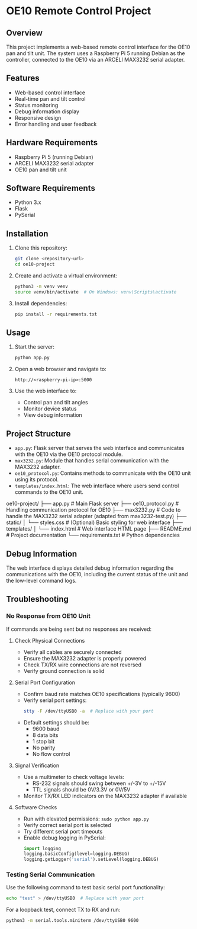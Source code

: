 # OE10 Remote Control Project

## Overview

This project implements a web-based remote control interface for the OE10 pan and tilt unit. The system uses a Raspberry Pi 5 running Debian as the controller, connected to the OE10 via an ARCELI MAX3232 serial adapter.

## Features

- Web-based control interface
- Real-time pan and tilt control
- Status monitoring
- Debug information display
- Responsive design
- Error handling and user feedback

## Hardware Requirements

- Raspberry Pi 5 (running Debian)
- ARCELI MAX3232 serial adapter
- OE10 pan and tilt unit

## Software Requirements

- Python 3.x
- Flask
- PySerial

## Installation

1. Clone this repository:
   ```bash
   git clone <repository-url>
   cd oe10-project
   ```

2. Create and activate a virtual environment:
   ```bash
   python3 -m venv venv
   source venv/bin/activate  # On Windows: venv\Scripts\activate
   ```

3. Install dependencies:
   ```bash
   pip install -r requirements.txt
   ```

## Usage

1. Start the server:
   ```bash
   python app.py
   ```

2. Open a web browser and navigate to:
   ```
   http://<raspberry-pi-ip>:5000
   ```

3. Use the web interface to:
   - Control pan and tilt angles
   - Monitor device status
   - View debug information

## Project Structure

- `app.py`: Flask server that serves the web interface and communicates with the OE10 via the OE10 protocol module.
- `max3232.py`: Module that handles serial communication with the MAX3232 adapter.
- `oe10_protocol.py`: Contains methods to communicate with the OE10 unit using its protocol.
- `templates/index.html`: The web interface where users send control commands to the OE10 unit.

oe10-project/
├── app.py                    # Main Flask server
├── oe10_protocol.py          # Handling communication protocol for OE10
├── max3232.py               # Code to handle the MAX3232 serial adapter (adapted from max3232-test.py)
├── static/
│   └── styles.css           # (Optional) Basic styling for web interface
├── templates/
│   └── index.html           # Web interface HTML page
├── README.md                # Project documentation
└── requirements.txt         # Python dependencies


## Debug Information

The web interface displays detailed debug information regarding the communications with the OE10, including the current status of the unit and the low-level command logs.

## Troubleshooting

### No Response from OE10 Unit
If commands are being sent but no responses are received:

1. Check Physical Connections
   - Verify all cables are securely connected
   - Ensure the MAX3232 adapter is properly powered
   - Check TX/RX wire connections are not reversed
   - Verify ground connection is solid

2. Serial Port Configuration
   - Confirm baud rate matches OE10 specifications (typically 9600)
   - Verify serial port settings:
     ```bash
     stty -F /dev/ttyUSB0 -a  # Replace with your port
     ```
   - Default settings should be:
     - 9600 baud
     - 8 data bits
     - 1 stop bit
     - No parity
     - No flow control

3. Signal Verification
   - Use a multimeter to check voltage levels:
     - RS-232 signals should swing between +/-3V to +/-15V
     - TTL signals should be 0V/3.3V or 0V/5V
   - Monitor TX/RX LED indicators on the MAX3232 adapter if available

4. Software Checks
   - Run with elevated permissions: `sudo python app.py`
   - Verify correct serial port is selected
   - Try different serial port timeouts
   - Enable debug logging in PySerial:
     ```python
     import logging
     logging.basicConfig(level=logging.DEBUG)
     logging.getLogger('serial').setLevel(logging.DEBUG)
     ```

### Testing Serial Communication
Use the following command to test basic serial port functionality:
```bash
echo "test" > /dev/ttyUSB0  # Replace with your port
```

For a loopback test, connect TX to RX and run:
```bash
python3 -m serial.tools.miniterm /dev/ttyUSB0 9600
```
